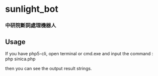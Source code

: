 # sunlight_bot
### 中研院斷詞處理機器人
## Usage
If you have php5-cli, open terminal or cmd.exe and input the command : php sinica.php

then you can see the output result strings.
